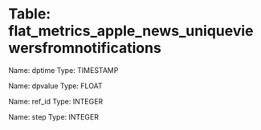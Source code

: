 Table: flat_metrics_apple_news_uniqueviewersfromnotifications
=============================================================

Name: dptime
Type: TIMESTAMP

Name: dpvalue
Type: FLOAT

Name: ref_id
Type: INTEGER

Name: step
Type: INTEGER

